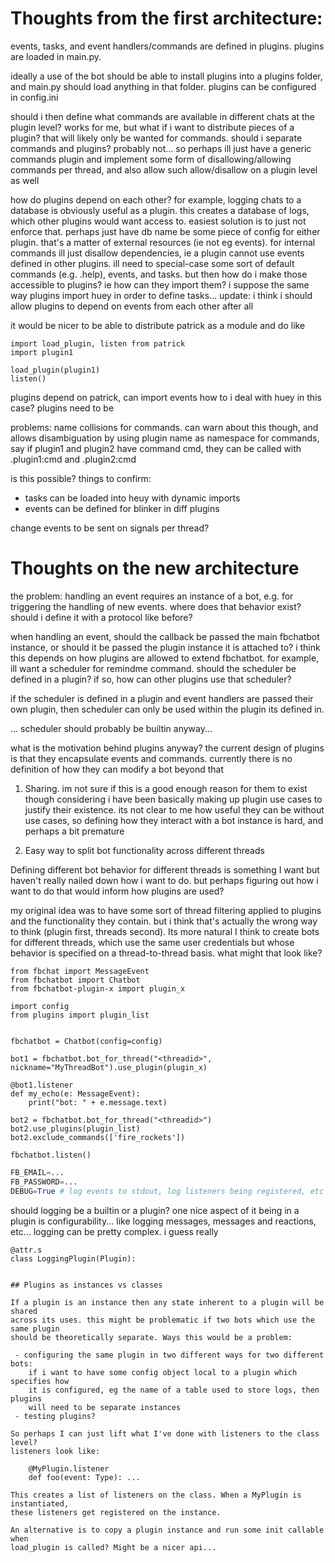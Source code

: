 # Thoughts from the first architecture:

events, tasks, and event handlers/commands are defined in plugins. plugins are
loaded in main.py.

ideally a use of the bot should be able to install plugins into a plugins folder,
and main.py should load anything in that folder. plugins can be configured in config.ini

should i then define what commands are available in different chats at the plugin
level? works for me, but what if i want to distribute pieces of a plugin?
that will likely only be wanted for commands. should i separate commands and plugins?
probably not... so perhaps ill just have a generic commands plugin and implement some form
of disallowing/allowing commands per thread, and also allow such allow/disallow on a plugin 
level as well

how do plugins depend on each other? for example, logging chats to a database is obviously
useful as a plugin. this creates a database of logs, which other plugins would want access to.
easiest solution is to just not enforce that. perhaps just have db name be some piece of config
for either plugin. that's a matter of external resources (ie not eg events). for internal commands
ill just disallow dependencies, ie a plugin cannot use events defined in other plugins. ill need to
special-case some sort of default commands (e.g. .help), events, and tasks. but then how do i make
those accessible to plugins? ie how can they import them? i suppose the same way plugins import
huey in order to define tasks...
update: i think i should allow plugins to depend on events from each other after all

it would be nicer to be able to distribute patrick as a module and do like

```
import load_plugin, listen from patrick
import plugin1

load_plugin(plugin1)
listen()
```

plugins depend on patrick, can import events
how to i deal with huey in this case? plugins need to be 

problems: name collisions for commands. can warn about this though, and allows
disambiguation by using plugin name as namespace for commands, say if plugin1 and plugin2
have command cmd, they can be called with .plugin1:cmd and .plugin2:cmd

is this possible? things to confirm:
- tasks can be loaded into heuy with dynamic imports
- events can be defined for blinker in diff plugins

change events to be sent on signals per thread?

# Thoughts on the new architecture 

the problem: handling an event requires an instance of a bot, e.g. for triggering
the handling of new events. where does that behavior exist? should i define it with
a protocol like before?

when handling an event, should the callback be passed the main fbchatbot instance,
or should it be passed the plugin instance it is attached to? i think this depends
on how plugins are allowed to extend fbchatbot. for example, ill want a scheduler
for remindme command. should the scheduler be defined in a plugin? if so, how can
other plugins use that scheduler?

if the scheduler is defined in a plugin and event handlers are passed their own
plugin, then scheduler can only be used within the plugin its defined in.

... scheduler should probably be builtin anyway...


what is the motivation behind plugins anyway? the current design of plugins is that
they encapsulate events and commands. currently there is no definition of how they
can modify a bot beyond that

1) Sharing. im not sure if this is a good enough
   reason for them to exist though considering i have been basically making up plugin 
   use cases to justify their existence. its not clear to me how useful they can be
   without use cases, so defining how they interact with a bot instance is hard, and
   perhaps a bit premature

2) Easy way to split bot functionality across different threads

Defining different bot behavior for different threads is something I want but haven't
really nailed down how i want to do. but perhaps figuring out how i want to do that
would inform how plugins are used?

my original idea was to have some sort of thread filtering applied to plugins and 
the functionality they contain. but i think that's actually the wrong way to think
(plugin first, threads second). Its more natural I think to create bots for different
threads, which use the same user credentials but whose behavior is specified on
a thread-to-thread basis. what might that look like?

```
from fbchat import MessageEvent
from fbchatbot import Chatbot
from fbchatbot-plugin-x import plugin_x

import config
from plugins import plugin_list


fbchatbot = Chatbot(config=config)

bot1 = fbchatbot.bot_for_thread("<threadid>", nickname="MyThreadBot").use_plugin(plugin_x)

@bot1.listener
def my_echo(e: MessageEvent):
    print("bot: " + e.message.text)

bot2 = fbchatbot.bot_for_thread("<threadid>")
bot2.use_plugins(plugin_list)
bot2.exclude_commands(['fire_rockets'])

fbchatbot.listen()
```

```config.py
FB_EMAIL=...
FB_PASSWORD=...
DEBUG=True # log events to stdout, log listeners being registered, etc
```

should logging be a builtin or a plugin? one nice aspect of it being in a plugin
is configurability... like logging messages, messages and reactions, etc... logging
can be pretty complex. i guess really 

```
@attr.s
class LoggingPlugin(Plugin):
    

## Plugins as instances vs classes

If a plugin is an instance then any state inherent to a plugin will be shared
across its uses. this might be problematic if two bots which use the same plugin
should be theoretically separate. Ways this would be a problem:

 - configuring the same plugin in two different ways for two different bots:
    if i want to have some config object local to a plugin which specifies how
    it is configured, eg the name of a table used to store logs, then plugins
    will need to be separate instances
 - testing plugins?

So perhaps I can just lift what I've done with listeners to the class level?
listeners look like:

    @MyPlugin.listener
    def foo(event: Type): ...

This creates a list of listeners on the class. When a MyPlugin is instantiated,
these listeners get registered on the instance. 

An alternative is to copy a plugin instance and run some init callable when
load_plugin is called? Might be a nicer api...